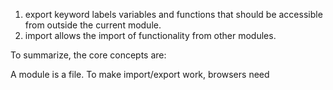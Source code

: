 1. export keyword labels variables and functions that should be accessible from outside the current module.
2. import allows the import of functionality from other modules.

To summarize, the core concepts are:

A module is a file. To make import/export work, browsers need <script type="module">. Modules have several differences:
Deferred by default.
Async works on inline scripts.
To load external scripts from another origin (domain/protocol/port), CORS headers are needed.
Duplicate external scripts are ignored.
Modules have their own, local top-level scope and interchange functionality via import/export.
Modules always use strict.
Module code is executed only once. Exports are created once and shared between importers.
When we use modules, each module implements the functionality and exports it. Then we use import to directly import it where it’s needed. The browser loads and evaluates the scripts automatically.

In production, people often use bundlers such as Webpack to bundle modules together for performance and other reasons.